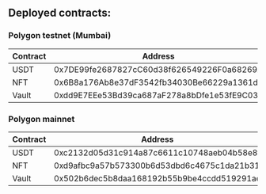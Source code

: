 ## Deployed contracts:

### Polygon testnet (Mumbai)

| Contract | Address                                    |
| -------- | ------------------------------------------ |
| USDT     | 0x7DE99fe2687827cC60d38f626549226F0a68269A |
| NFT      | 0x6B8a176Ab8e37dF3542fb34030Be66229a1361da |
| Vault    | 0xdd9E7EEe53Bd39ca687aF278a8bDfe1e53fE9C03 |

### Polygon mainnet

| Contract | Address                                    |
| -------- | ------------------------------------------ |
| USDT     | 0xc2132d05d31c914a87c6611c10748aeb04b58e8f |
| NFT      | 0xd9afbc9a57b573300b6d53dbd6c4675c1da21b31 |
| Vault    | 0x502b6dec5b8daa168192b55b9be4ccdd519291ae |
